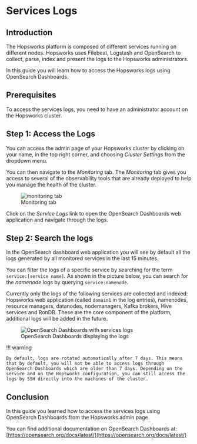 # Services Logs 

## Introduction

The Hopsworks platform is composed of different services running on different nodes. Hopsworks uses Filebeat, Logstash and OpenSearch to collect, parse, index and present the logs to the Hopsworks administrators. 

In this guide you will learn how to access the Hopsworks logs using OpenSearch Dashboards.

## Prerequisites

To access the services logs, you need to have an administrator account on the Hopsworks cluster.

## Step 1: Access the Logs 

You can access the admin page of your Hopsworks cluster by clicking on your name, in the top right corner, and choosing _Cluster Settings_ from the dropdown menu.

You can then navigate to the _Monitoring_ tab. The _Monitoring_ tab gives you access to several of the observability tools that are already deployed to help you manage the health of the cluster.

<figure>
  <img src="../../../../assets/images/admin/monitoring/monitoring_tab.png" alt="monitoring tab" />
  <figcaption>Monitoring tab</figcaption>
</figure>

Click on the _Service Logs_ link to open the OpenSearch Dashboards web application and navigate through the logs.

## Step 2: Search the logs

In the OpenSearch dashboard web application you will see by default all the logs generated by all monitored services in the last 15 minutes. 

You can filter the logs of a specific service by searching for the term `service:[service name]`. As shown in the picture below, you can search for the _namenode_ logs by querying `service:namenode`.

Currently only the logs of the following services are collected and indexed: Hopsworks web application (called `domain1` in the log entries), namenodes, resource managers, datanodes, nodemanagers, Kafka brokers, Hive services and RonDB. These are the core component of the platform, additional logs will be added in the future.

<figure>
  <img src="../../../../assets/images/admin/monitoring/services_logs.png" alt="OpenSearch Dashboards with services logs" />
  <figcaption>OpenSearch Dashboards displaying the logs</figcaption>
</figure>

!!! warning 

    By default, logs are rotated automatically after 7 days. This means that by default, you will not be able to access logs through OpenSearch Dashboards which are older than 7 days. Depending on the service and on the Hopsworks configuration, you can still access the logs by SSH directly into the machines of the cluster.

## Conclusion

In this guide you learned how to access the services logs using OpenSearch Dashboards from the Hopsworks admin page. 

You can find additional documentation on OpenSearch Dashboards at: [https://opensearch.org/docs/latest/](https://opensearch.org/docs/latest/)
